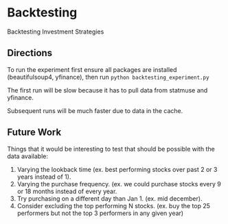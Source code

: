 # Backtesting
Backtesting Investment Strategies

## Directions

To run the experiment first ensure all packages are installed (beautifulsoup4, yfinance), then run `python backtesting_experiment.py`

The first run will be slow because it has to pull data from statmuse and yfinance.

Subsequent runs will be much faster due to data in the cache.

## Future Work

Things that it would be interesting to test that should be possible with the data available:
1. Varying the lookback time (ex. best performing stocks over past 2 or 3 years instead of 1).
1. Varying the purchase frequency. (ex. we could purchase stocks every 9 or 18 months instead of every year.
1. Try purchasing on a different day than Jan 1. (ex. mid december).
1. Consider excluding the top performing N stocks. (ex. buy the top 25 performers but not the top 3 performers in any given year)
